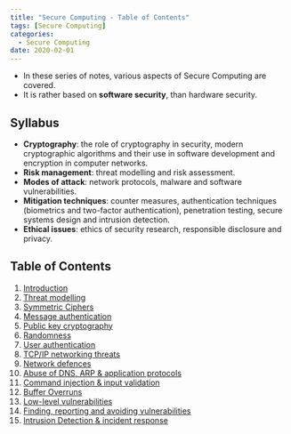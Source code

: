 ```yaml
---
title: "Secure Computing - Table of Contents"
tags: [Secure Computing]
categories:
  - Secure Computing
date: 2020-02-01
---
```


- In these series of notes, various aspects of Secure Computing are covered.
- It is rather based on **software security**, than hardware security.

## Syllabus
 - **Cryptography**: the role of cryptography in security, modern cryptographic algorithms and their use in software development and encryption in computer networks.
 - **Risk management**: threat modelling and risk assessment.
 - **Modes of attack**: network protocols, malware and software vulnerabilities.
 - **Mitigation techniques**: counter measures, authentication techniques (biometrics and two-factor authentication), penetration testing, secure systems design and intrusion detection.
 - **Ethical issues**: ethics of security research, responsible disclosure and privacy.

## Table of Contents
  1.	[Introduction](#https://chaerim-kim.github.io/secure%20computing/SC-1/)  
  2.	[Threat modelling](#https://chaerim-kim.github.io/secure%20computing/SC-2/)
  3.	[Symmetric Ciphers](#https://chaerim-kim.github.io/secure%20computing/SC-3/)
  4.	[Message authentication](#https://chaerim-kim.github.io/secure%20computing/SC-4/)
  5.	[Public key cryptography](#https://chaerim-kim.github.io/secure%20computing/SC-5/)
  6.	[Randomness](#https://chaerim-kim.github.io/secure%20computing/SC-6/)
  7.	[User authentication](#https://chaerim-kim.github.io/secure%20computing/SC-7/)
  8.	[TCP/IP networking threats](#https://chaerim-kim.github.io/secure%20computing/SC-8/)
  9.	[Network defences](#https://chaerim-kim.github.io/secure%20computing/SC-9/)
  10.	[Abuse of DNS, ARP & application protocols](#https://chaerim-kim.github.io/secure%20computing/SC-10/)
  11.	[Command injection & input validation](#https://chaerim-kim.github.io/secure%20computing/SC-11/)
  12.	[Buffer Overruns](#https://chaerim-kim.github.io/secure%20computing/SC-12/)
  13.	[Low-level vulnerabilities](#https://chaerim-kim.github.io/secure%20computing/SC-13/)
  14.	[Finding, reporting and avoiding vulnerabilities](#https://chaerim-kim.github.io/secure%20computing/SC-14/)
  15.	[Intrusion Detection & incident response](#https://chaerim-kim.github.io/secure%20computing/SC-15/˜˜)
